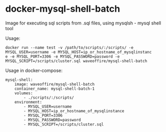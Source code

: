# docker-mysql-shell-batch
Image for executing sql scripts from .sql files, using mysqlsh - mysql shell tool



Usage:
```
docker run --name test -v /path/to/scripts/:/scripts/ -e MYSQL_USER=username -e MYSQL_HOST=ip_or_hostname_of_mysqlinstanc
e -e MYSQL_PORT=3306 -e MYSQL_PASSWORD=password -e MYSQL_SCRIPT=/scripts/cluster.sql waveoffire/mysql-shell-batch
```
Usage in docker-compose:


    mysql-shell:
        image: waveoffire/mysql-shell-batch
        container_name: mysql-shell-batch-1
        volumes:
            - ./scripts/:/scripts/
        environment:
            - MYSQL_USER=username
            - MYSQL_HOST=ip_or_hostname_of_mysqlinstance
            - MYSQL_PORT=3306
            - MYSQL_PASSWORD=password
            - MYSQL_SCRIPT=/scripts/cluster.sql
